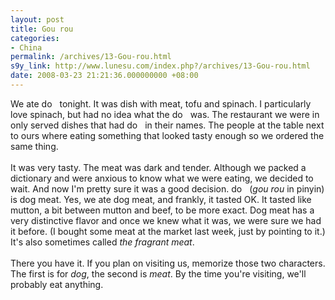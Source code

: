 ```yaml
---
layout: post
title: Gou rou
categories:
- China
permalink: /archives/13-Gou-rou.html
s9y_link: http://www.lunesu.com/index.php?/archives/13-Gou-rou.html
date: 2008-03-23 21:21:36.000000000 +08:00
---
```

We ate  <!-- s9ymdb:19 --><img width="25" height="14" style="border: 0px;" src="http://www.lunesu.com/uploads/dogmeat.gif" alt="dog meat" /> tonight. It was dish with meat, tofu and spinach. I particularly love spinach, but had no idea what the <img width="25" height="14" style="border: 0px;" src="http://www.lunesu.com/uploads/dogmeat.gif" alt="dog meat" /> was. The restaurant we were in only served dishes that had <img width="25" height="14" style="border: 0px;" src="http://www.lunesu.com/uploads/dogmeat.gif" alt="dog meat" /> in their names. The people at the table next to ours where eating something that looked tasty enough so we ordered the same thing.<br />
<br />
It was very tasty. The meat was dark and tender. Although we packed a dictionary and were anxious to know what we were eating, we decided to wait. And now I'm pretty sure it was a good decision. <img width="25" height="14" style="border: 0px;" src="http://www.lunesu.com/uploads/dogmeat.gif" alt="dog meat" /> (<em>gou rou</em> in pinyin) is dog meat. Yes, we ate dog meat, and frankly, it tasted OK. It tasted like mutton, a bit between mutton and beef, to be more exact. Dog meat has a very distinctive flavor and once we knew what it was, we were sure we had it before. (I bought some meat at the market last week, just by pointing to it.) It's also sometimes called <em>the fragrant meat</em>.<br />
<br />
There you have it. If you plan on visiting us, memorize those two characters. The first is for <em>dog</em>, the second is <em>meat</em>. By the time you're visiting, we'll probably eat anything.

